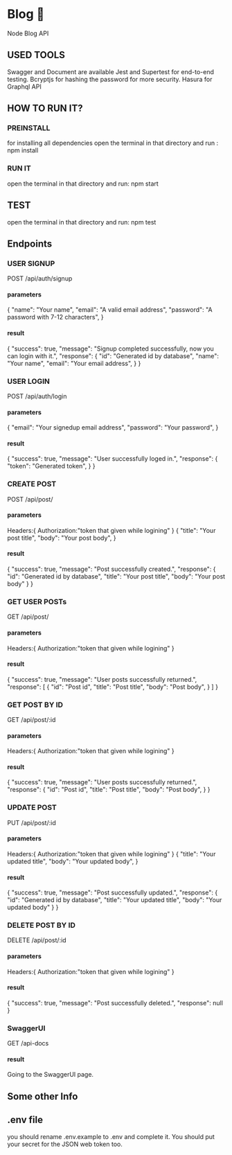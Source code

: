 # Blog 🚀
Node Blog API

## USED TOOLS

Swagger and Document are available
Jest and Supertest for end-to-end testing.
Bcryptjs for hashing the password for more security.
Hasura for Graphql API

## HOW TO RUN IT?

### PREINSTALL

for installing all dependencies open the terminal in that directory and run :
npm install

### RUN IT
open the terminal in that directory and run:
npm start

## TEST

open the terminal in that directory and run:
npm test

## Endpoints

### USER SIGNUP

POST /api/auth/signup

#### parameters

{
    "name": "Your name",
    "email": "A valid email address",
    "password": "A password with 7-12 characters",
}
 #### result

{
    "success": true,
    "message": "Signup completed successfully, now you can login with it.",
    "response": {
        "id": "Generated id by database",
        "name": "Your name",
        "email": "Your email address",
    }
}

### USER LOGIN

POST /api/auth/login

#### parameters

{
    "email": "Your signedup email address",
    "password": "Your password",
}
 #### result

{
    "success": true,
    "message": "User successfully loged in.",
    "response": {
        "token": "Generated token",
    }
}

### CREATE POST

POST /api/post/

#### parameters

Headers:{
    Authorization:"token that given while logining"
}
{
    "title": "Your post title",
    "body": "Your post body",
}
#### result

{
    "success": true,
    "message": "Post successfully created.",
    "response": {
        "id": "Generated id by database",
        "title": "Your post title",
        "body": "Your post body"
    }
}

### GET USER POSTs

GET /api/post/

#### parameters

Headers:{
    Authorization:"token that given while logining"
}

 #### result

{
    "success": true,
    "message": "User posts successfully returned.",
    "response": [
        {
            "id": "Post id",
            "title": "Post title",
            "body": "Post body",
        }
    ]
}

### GET POST BY ID

GET /api/post/:id

#### parameters

Headers:{
    Authorization:"token that given while logining"
}

 #### result

{
    "success": true,
    "message": "User posts successfully returned.",
    "response":
        {
            "id": "Post id",
            "title": "Post title",
            "body": "Post body",
        }
}

### UPDATE POST

PUT /api/post/:id

#### parameters

Headers:{
    Authorization:"token that given while logining"
}
{
    "title": "Your updated title",
    "body": "Your updated body",
}
#### result

{
    "success": true,
    "message": "Post successfully updated.",
    "response": {
        "id": "Generated id by database",
        "title": "Your updated title",
        "body": "Your updated body"
    }
}

### DELETE POST BY ID

DELETE /api/post/:id

#### parameters

Headers:{
    Authorization:"token that given while logining"
}

 #### result

{
    "success": true,
    "message": "Post successfully deleted.",
    "response": null
}

### SwaggerUI

GET /api-docs

#### result

Going to the SwaggerUI page.

## Some other Info

## .env file

you should rename .env.example to .env and complete it.
You should put your secret for the JSON web token too.